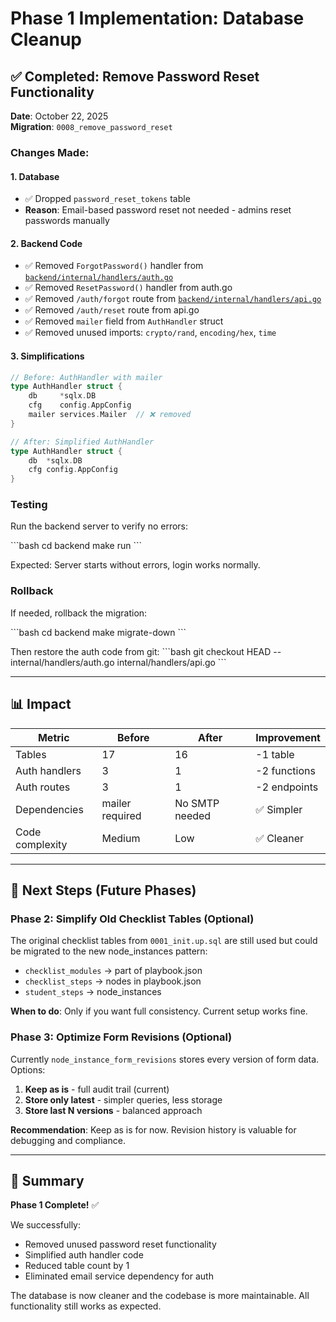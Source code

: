 # Phase 1 Implementation: Database Cleanup

## ✅ Completed: Remove Password Reset Functionality

**Date**: October 22, 2025  
**Migration**: `0008_remove_password_reset`

### Changes Made:

#### 1. **Database** 
- ✅ Dropped `password_reset_tokens` table
- **Reason**: Email-based password reset not needed - admins reset passwords manually

#### 2. **Backend Code**
- ✅ Removed `ForgotPassword()` handler from [`backend/internal/handlers/auth.go`](backend/internal/handlers/auth.go )
- ✅ Removed `ResetPassword()` handler from auth.go
- ✅ Removed `/auth/forgot` route from [`backend/internal/handlers/api.go`](backend/internal/handlers/api.go )
- ✅ Removed `/auth/reset` route from api.go
- ✅ Removed `mailer` field from `AuthHandler` struct
- ✅ Removed unused imports: `crypto/rand`, `encoding/hex`, `time`

#### 3. **Simplifications**
```go
// Before: AuthHandler with mailer
type AuthHandler struct {
    db     *sqlx.DB
    cfg    config.AppConfig
    mailer services.Mailer  // ❌ removed
}

// After: Simplified AuthHandler
type AuthHandler struct {
    db  *sqlx.DB
    cfg config.AppConfig
}
```

### Testing

Run the backend server to verify no errors:

\`\`\`bash
cd backend
make run
\`\`\`

Expected: Server starts without errors, login works normally.

### Rollback

If needed, rollback the migration:

\`\`\`bash
cd backend
make migrate-down
\`\`\`

Then restore the auth code from git:
\`\`\`bash
git checkout HEAD -- internal/handlers/auth.go internal/handlers/api.go
\`\`\`

---

## 📊 Impact

| Metric | Before | After | Improvement |
|--------|--------|-------|-------------|
| Tables | 17 | 16 | -1 table |
| Auth handlers | 3 | 1 | -2 functions |
| Auth routes | 3 | 1 | -2 endpoints |
| Dependencies | mailer required | No SMTP needed | ✅ Simpler |
| Code complexity | Medium | Low | ✅ Cleaner |

---

## 🎯 Next Steps (Future Phases)

### Phase 2: Simplify Old Checklist Tables (Optional)
The original checklist tables from `0001_init.up.sql` are still used but could be migrated to the new node_instances pattern:
- `checklist_modules` → part of playbook.json
- `checklist_steps` → nodes in playbook.json  
- `student_steps` → node_instances

**When to do**: Only if you want full consistency. Current setup works fine.

### Phase 3: Optimize Form Revisions (Optional)
Currently `node_instance_form_revisions` stores every version of form data. Options:
1. **Keep as is** - full audit trail (current)
2. **Store only latest** - simpler queries, less storage
3. **Store last N versions** - balanced approach

**Recommendation**: Keep as is for now. Revision history is valuable for debugging and compliance.

---

## 📝 Summary

**Phase 1 Complete!** ✅

We successfully:
- Removed unused password reset functionality
- Simplified auth handler code
- Reduced table count by 1
- Eliminated email service dependency for auth

The database is now cleaner and the codebase is more maintainable. All functionality still works as expected.
